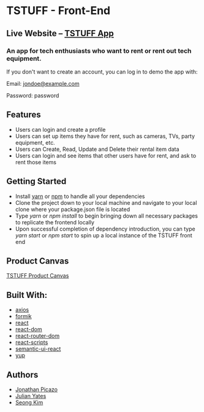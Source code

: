 # TSTUFF - Front-End

## Live Website  – [TSTUFF App](https://tstuff-frontend.netlify.com/)
### An app for tech enthusiasts who want to rent or rent out tech equipment.
If you don't want to create an account, you can log in to demo the app with:

Email: jondoe@example.com

Password: password

## Features
- Users can login and create a profile
- Users can set up items they have for rent, such as cameras, TVs, party
  equipment, etc.
- Users can Create, Read, Update and Delete their rental item data
- Users can login and see items that other users have for rent, and ask to rent
  those items  

## Getting Started
- Install [yarn](https://yarnpkg.com/en/) or [npm](https://www.npmjs.com/) to handle all your dependencies
- Clone the project down to your local machine and navigate to your local clone where your package.json file is located
- Type *yarn* or *npm install* to begin bringing down all necessary packages to replicate the frontend locally
- Upon successful completion of dependency introduction, you can type *yarn start* or *npm start* to spin up a local instance of the TSTUFF front end

## Product Canvas
[TSTUFF Product Canvas](https://docs.google.com/document/d/1rQV-umqBiBXv-vL6ze1_EqSxrbDX0bPFn-SYqJbcoko/edit#)


## Built With:
* [axios](https://www.npmjs.com/package/axios)
* [formik](https://www.npmjs.com/package/formik)
* [react](https://www.npmjs.com/package/react)
* [react-dom](https://www.npmjs.com/package/react-dom)
* [react-router-dom](https://www.npmjs.com/package/react-router-dom)
* [react-scripts](https://www.npmjs.com/package/react-scripts)
* [semantic-ui-react](https://www.npmjs.com/package/semantic-ui-react)
* [yup](https://www.npmjs.com/package/yup)

## Authors 
- [Jonathan Picazo](https://github.com/macjabeth)
- [Julian Yates](https://github.com/julian2323)
- [Seong Kim](https://github.com/seongck)
